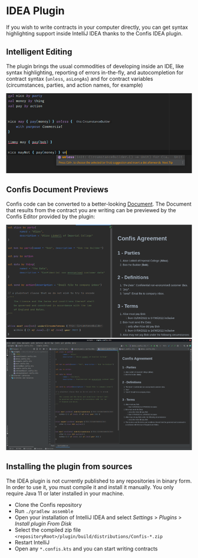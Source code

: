 # IDEA Plugin

If you wish to write contracts in your computer directly, you can get syntax highlighting support inside IntelliJ IDEA thanks to the Confis IDEA plugin.

## Intelligent Editing

The plugin brings the usual commodities of developing inside an IDE, like syntax highlighting, reporting of errors in-the-fly, and autocompletion for contract syntax (`unless`, `asLongAs`) and for contract variables (circumstances, parties, and action names, for example)

![Syntax highlighting in action](../pics/syntax.png)

## Confis Document Previews

Confis code can be converted to a better-looking [Document](../AgreementsAsDocuments.md). The Document that results from the contract you are writing can be previewed by the Confis Editor provided by the plugin:

![Document Preview](../pics/documentPreviewZoomed.png)
![Confis Editor](../pics/contractRenderedIdea.png)

## Installing the plugin from sources

The IDEA plugin is not currently published to any repositories in binary form.
In order to use it, you must compile it and install it manually.
You only require Java 11 or later installed in your machine.

- Clone the Confis repository
- Run `./gradlew assemble`
- Open your installation of IntelliJ IDEA and select _Settings_ > _Plugins_ > _Install plugin From Disk_
- Select the compiled zip file
`<repositoryRoot>/plugin/build/distributions/Confis-*.zip`
- Restart IntelliJ
- Open any `*.confis.kts` and you can start writing contracts
